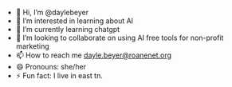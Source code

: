 - 👋 Hi, I’m @daylebeyer
- 👀 I’m interested in learning about AI
- 🌱 I’m currently learning chatgpt
- 💞️ I’m looking to collaborate on using AI free tools for non-profit marketing
- 📫 How to reach me dayle.beyer@roanenet.org
- 😄 Pronouns: she/her
- ⚡ Fun fact: I live in east tn.

<!---
daylebeyer/daylebeyer is a ✨ special ✨ repository because its `README.md` (this file) appears on your GitHub profile.
You can click the Preview link to take a look at your changes.
--->
